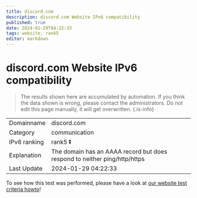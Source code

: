 ```yaml
---
title: discord.com
description: discord.com Website IPv6 compatibility
published: true
date: 2024-01-29T04:22:33
tags: website, rank5
editor: markdown
---
```


# discord.com Website IPv6 compatibility

> The results shown here are accumulated by automation. If you think the data shown is wrong, please contact the administrators. 
> Do not edit this page manually, it will get overwritten.
{.is-info}


|   |   |
| - | - |
| Domainname | discord.com
| Category | communication |
| IPv6 ranking | rank5 :arrow_double_down: |
| Explanation | The domain has an AAAA record but does respond to neither ping/http/https |
| Last Update | 2024-01-29 04:22:33 |

To see how this test was performed, please have a look at [our website test criteria howto](/howto/testcriteria/website)!

